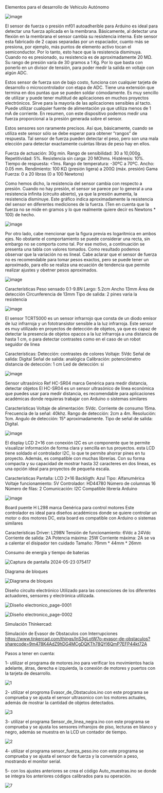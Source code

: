 Elementos para el desarrollo de Vehiculo Autónomo


![image](https://github.com/Ing-CarlosNova/Auto-guiado/assets/15624468/efd5039a-c48c-4896-9af5-6b82946d3841)



El sensor de fuerza o presión mf01 autoadherible para Arduino es ideal para detectar una fuerza aplicada en la membrana. Básicamente, al detectar una flexión en la membrana el sensor cambia su resistencia interna. Este sensor esta fabricado de 2 capas separadas por un espaciador, cuanto más se presiona, por ejemplo, más puntos de elemento activo tocan el semiconductor. Por lo tanto, esto hace que la resistencia disminuya. Cuando no es presionado, su resistencia es de aproximadamente 20 MΩ. Su rango de presión varía de 30 gramos a 1 Kg. Por lo que basta con ponerlo en un divisor de tensión, para poder medir la salida en voltaje con algún ADC.

Estos sensor de fuerza son de bajo costo, funciona con cualquier tarjeta de desarrollo o microcontrolador con etapa de ADC. Tiene una extensión que termina en dos puntas que se pueden soldar cómodamente. Es muy sencillo de utilizar y puede tener multitud de aplicaciones en muchos proyectos electrónicos. Sirve para la mayoría de las aplicaciones sensibles al tacto. Puede utilizar cualquier fuente de alimentación ya que utiliza menos de 1 mA de corriente. En resumen, con este dispositivo podemos medir una fuerza proporcional a la presión generada sobre el sensor.

Estos sensores son raramente precisos. Así que, básicamente, cuando se utiliza este sensor sólo se debe esperar para obtener “rangos” de respuesta. Tal sensor de fuerza pueden detectar el peso, pero son una mala elección para detectar exactamente cuántas libras de peso hay en ellos.

Fuerza de actuación: 30g min.
Rango de sensibilidad: 30 a 10,000g.
Repetitividad: 5%.
Resistencia sin carga: 20 MOhms.
Histéresis: 10%.
Tiempo de respuesta: <1ms.
Rango de temperatura: -30ºC a 70ºC.
Ancho: 0.05 mm.
Rendimiento: 100 KΩ (presión ligera) a 200Ω (máx. presión)
Gama Fuerza: 0 a 20 libras (0 a 100 Newtons)

Como hemos dicho, la resistencia del sensor cambia con respecto a presión. Cuando no hay presión, el sensor se parece por lo general a una resistencia infinita (circuito abierto), ya que la presión aumenta, la resistencia disminuye. Este gráfico indica aproximadamente la resistencia del sensor en diferentes mediciones de la fuerza. (Ten en cuenta que la fuerza no se mide en gramos y lo que realmente quiere decir es Newtons * 100) de hecho.

![image](https://github.com/Ing-CarlosNova/Auto-guiado/assets/15624468/d8488389-c540-4f13-81d5-0996fe3763f9)


Por otro lado, cabe mencionar que la figura previa es logarítmica en ambos ejes. No obstante el comportamiento se puede considerar una recta, sin embargo no se comporta como tal. Por ese motivo, a continuación se presenta una tabla con valores tomados. Como resultado podemos observar que la variación no es lineal.
Cabe aclarar que el sensor de fuerza no es recomendable para tomar pesos exactos, pero se puede tener un aproximado, para ello se realiza una ecuación de tendencia que permite realizar ajustes y obetner pesos aproximados. 


![image](https://github.com/Ing-CarlosNova/Auto-guiado/assets/15624468/b36bd8e3-9248-4864-84f9-a4323b23c449)



Características
Peso sensado 0.1-9.8N
Largo: 5.2cm
Ancho 13mm
Área de detección Circunferencia de 13mm
Tipo de salida: 2 pines varia la resistencia


![image](https://github.com/Ing-CarlosNova/Auto-guiado/assets/15624468/a5ba482b-14e9-4565-baa9-1d1e6e488139)




El sensor TCRT5000 es un sensor infrarrojo que consta de un diodo emisor de luz infrarroja y un fototransistor sensible a la luz infrarroja. Este sensor es muy utilizado en proyectos de detección de objetos, ya que es capaz de detectar la presencia de objetos opacos a la luz infrarroja a una distancia de hasta 1 cm, o para detectar contrastes como en el caso de un robot seguidor de linea

Características:
Detección: contrastes de colores
Voltaje: 5Vdc
Señal de salida: Digital
Señal de salida: analógica
Calibración: potenciómetro
distancia de detección: 1 cm
Led de detección: si



![image](https://github.com/Ing-CarlosNova/Auto-guiado/assets/15624468/a7222e71-2189-41ed-9008-de423fe9b7aa)




Sensor ultrasónico Ref HC-SR04 marca Genérica para medir distancia, detectar objetos
El HC-SR04 es un sensor ultrasónico de línea económica que puedes usar para medir distancia, es recomendable para aplicaciones académicas donde requieras trabajar con Arduino o sistemas similares

Características
Voltaje de alimentación: 5Vdc.
Corriente de consumo 15ma.
Frecuencia de la señal: 40khz.
Rango de detección: 2cm a 4m.
Resolución: 1cm.
Angulo de detección: 15° aproximadamente.
Tipo de señal de salida: Digital.

![image](https://github.com/Ing-CarlosNova/Auto-guiado/assets/15624468/e407cd07-edbe-4b31-b4c2-a5a48212efe3)



El display LCD 2×16 con conexión I2C es un componente que te permite visualizar información de forma clara y sencilla en tus proyectos. esta LCD tiene soldado el controlador I2C, lo que te permite ahorrar pines en tu proyecto. Además, es compatible con muchas librerías. Con su forma compacta y su capacidad de mostrar hasta 32 caracteres en dos líneas, es una opción ideal para proyectos de pequeña escala.

Características
Pantalla: LCD 2×16
Backligth: Azul
Tipo: Alfanumérica
Voltaje funcionamiento: 5V
Controlador: HD44780
Número de columnas 16
Número de filas: 2
Comunicación: I2C
Compatible librería Arduino

![image](https://github.com/Ing-CarlosNova/Auto-guiado/assets/15624468/53fa1538-5e54-4a9d-8de0-1a665658aa3e)



Board puente H L298 marca Genérica para control motores
Este controlador es ideal para diseños académicos donde se quiere controlar un motor o dos motores DC, esta board es compatible con Arduino o sistemas similares

Características
Driver: L298N
Tensión de funcionamiento: 6Vdc a 24Vdc
Corriente de salida: 2A
Potencia máxima: 25W
Corriente máxima: 2A se va a calentar el disipador ten cuidado
Tamaño: 76mm * 44mm * 26mm




Consumo de energía y tiempo de baterias

![Captura de pantalla 2024-05-23 075417](https://github.com/Ing-CarlosNova/Auto-guiado/assets/15624468/66f45cbe-d1e3-4dff-b3a3-b8fa1db8976d)



Diagrama de bloques 

![Diagrama de bloques](https://github.com/Ing-CarlosNova/Auto-guiado/assets/15624468/8edc50fa-bbb6-4f64-930f-4be88e5e8c33)






Diseño circuito electrónico Utilizado para las conexciones de los diferentes actuadores, sensores y electrónica utilizada.

![Diseño electronico_page-0001](https://github.com/Ing-CarlosNova/Auto-guiado/assets/15624468/c04eb0fb-12cd-4ba6-9b2b-2d1d9e399891)


![Diseño electronico_page-0002](https://github.com/Ing-CarlosNova/Auto-guiado/assets/15624468/2ed8cffd-cbae-4f90-aa66-dbe60f371e1b)



Simulación Thinkercad:

Simulación de Evasor de Obstaculos con Interrupciones
https://www.tinkercad.com/things/lnS3gLotW7o-evasor-de-obstaculos?sharecode=9m478K4AdZ9hDG4MCgDQKTh78QYl6QmP7EFP44kt72A


Pasos a tener en cuenta: 


1- utilizar el programa de motores.ino para verificar los movimientos hacía adelante, átras, derecha e izquierda, la conexión de motores y puertos con la tarjeta de desarrollo.

![1](https://github.com/Ing-CarlosNova/Auto-guiado/assets/15624468/6beb7dfe-f6bb-46d8-b775-b4c26cbc65e0)






2- utilizar el progroma Evasor_de_Obstaculos.ino con este programa se comprueba y se ajusta el sensor ultrasonico con los motores actuales, además de mostrar la cantidad de objetos detectados.

![3](https://github.com/Ing-CarlosNova/Auto-guiado/assets/15624468/5720dd2f-caf5-4486-a811-6ad2d861dade)




3- utilizar el programa Sensor_de_linea_negra.ino con este programa se comprueba y se ajusta los sensores infrarojos de piso, lecturas en blanco y negro, además se muestra en la LCD un contador de tiempo.

![2](https://github.com/Ing-CarlosNova/Auto-guiado/assets/15624468/6c8b5047-d482-420d-be4c-7fbe9d5ecfd3)






4- utilizar el programa sensor_fuerza_peso.ino con este programa  se comprueba y se ajusta el sensor de fuerza y la conversión a peso, mostrando el monitor serial.






5- con los ajustes anteriores se crea el código Auto_muestras.ino se donde se integra los anteriores códigos calibrados para su operación. 

![7](https://github.com/Ing-CarlosNova/Auto-guiado/assets/15624468/605ff877-3104-48de-be8f-e94bbe07a424)


